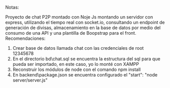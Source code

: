 Notas:

Proyecto de chat P2P montado con Noje Js montando un servidor con express, utilizando el tiempo real con socket.io, consultando un endpoint de generación de divisas, almacenamiento en la base de datos por medio del consumo de una API y una plantilla de Boopstrap para el front. Recomendaciones:

1. Crear base de datos llamada chat con las credenciales de root 12345678
2. En el directorio bd\chat.sql se encuentra la estructura del sql para que pueda ser importado, en este caso, yo lo monté con XAMPP
3. Reconstruir los módulos de node con el comando npm install
4. En backend\package.json se encuentra configurado el "start": "node server/server.js"


